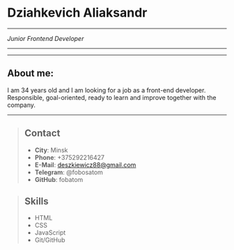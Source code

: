 # Dziahkevich Aliaksandr #

***
*Junior Frontend Developer*
***

***
## About me:
I am 34 years old and I am looking for a job as a front-end developer. Responsible, goal-oriented, ready to learn and improve together with the company.
***

> ## Contact ##
> * __City__: Minsk
> * __Phone__: +375292216427
> * __E-Mail__: deszkiewicz88@gmail.com
> * __Telegram__: @fobosatom
> * __GitHub__: fobatom

>  ## Skills ##
>  * HTML
>  * CSS
>  * JavaScript
>  * Git/GitHub